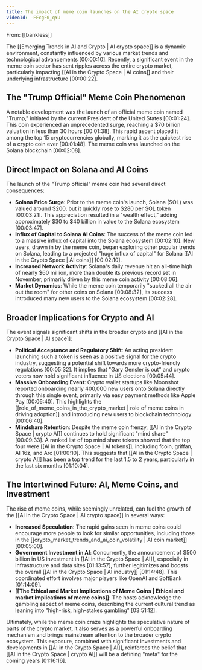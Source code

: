 ```yaml
---
title: The impact of meme coin launches on the AI crypto space
videoId: -FFcgF0_qYU
---
```


From: [[bankless]] <br/> 

The [[Emerging Trends in AI and Crypto | AI crypto space]] is a dynamic environment, constantly influenced by various market trends and technological advancements <a class="yt-timestamp" data-t="00:00:10">[00:00:10]</a>. Recently, a significant event in the meme coin sector has sent ripples across the entire crypto market, particularly impacting [[AI in the Crypto Space | AI coins]] and their underlying infrastructure <a class="yt-timestamp" data-t="00:00:22">[00:00:22]</a>.

## The "Trump Official" Meme Coin Phenomenon

A notable development was the launch of an official meme coin named "Trump," initiated by the current President of the United States <a class="yt-timestamp" data-t="00:01:24">[00:01:24]</a>. This coin experienced an unprecedented surge, reaching a $70 billion valuation in less than 30 hours <a class="yt-timestamp" data-t="00:01:38">[00:01:38]</a>. This rapid ascent placed it among the top 15 cryptocurrencies globally, marking it as the quickest rise of a crypto coin ever <a class="yt-timestamp" data-t="00:01:48">[00:01:48]</a>. The meme coin was launched on the Solana blockchain <a class="yt-timestamp" data-t="00:02:08">[00:02:08]</a>.

## Direct Impact on Solana and AI Coins

The launch of the "Trump official" meme coin had several direct consequences:
*   **Solana Price Surge**: Prior to the meme coin's launch, Solana (SOL) was valued around $200, but it quickly rose to $280 per SOL token <a class="yt-timestamp" data-t="00:03:21">[00:03:21]</a>. This appreciation resulted in a "wealth effect," adding approximately $30 to $40 billion in value to the Solana ecosystem <a class="yt-timestamp" data-t="00:03:47">[00:03:47]</a>.
*   **Influx of Capital to Solana AI Coins**: The success of the meme coin led to a massive influx of capital into the Solana ecosystem <a class="yt-timestamp" data-t="00:02:10">[00:02:10]</a>. New users, drawn in by the meme coin, began exploring other popular trends on Solana, leading to a projected "huge influx of capital" for Solana [[AI in the Crypto Space | AI coins]] <a class="yt-timestamp" data-t="00:02:10">[00:02:10]</a>.
*   **Increased Network Activity**: Solana's daily revenue hit an all-time high of nearly $60 million, more than double its previous record set in November, primarily driven by this meme coin activity <a class="yt-timestamp" data-t="00:08:06">[00:08:06]</a>.
*   **Market Dynamics**: While the meme coin temporarily "sucked all the air out the room" for other coins on Solana <a class="yt-timestamp" data-t="00:08:32">[00:08:32]</a>, its success introduced many new users to the Solana ecosystem <a class="yt-timestamp" data-t="00:02:28">[00:02:28]</a>.

## Broader Implications for Crypto and AI

The event signals significant shifts in the broader crypto and [[AI in the Crypto Space | AI space]]:
*   **Political Acceptance and Regulatory Shift**: An acting president launching such a token is seen as a positive signal for the crypto industry, suggesting a potential shift towards more crypto-friendly regulations <a class="yt-timestamp" data-t="00:05:32">[00:05:32]</a>. It implies that "Gary Gensler is out" and crypto voters now hold significant influence in US elections <a class="yt-timestamp" data-t="00:05:44">[00:05:44]</a>.
*   **Massive Onboarding Event**: Crypto wallet startups like Moonshot reported onboarding nearly 400,000 new users onto Solana directly through this single event, primarily via easy payment methods like Apple Pay <a class="yt-timestamp" data-t="00:06:40">[00:06:40]</a>. This highlights the [[role_of_meme_coins_in_the_crypto_market | role of meme coins in driving adoption]] and introducing new users to blockchain technology <a class="yt-timestamp" data-t="00:06:40">[00:06:40]</a>.
*   **Mindshare Retention**: Despite the meme coin frenzy, [[AI in the Crypto Space | crypto AI]] continues to hold significant "mind share" <a class="yt-timestamp" data-t="00:09:33">[00:09:33]</a>. A ranked list of top mind share tokens showed that the top four were [[AI in the Crypto Space | AI tokens]], including fcoin, griffan, AI 16z, and Arc <a class="yt-timestamp" data-t="01:00:10">[01:00:10]</a>. This suggests that [[AI in the Crypto Space | crypto AI]] has been a top trend for the last 1.5 to 2 years, particularly in the last six months <a class="yt-timestamp" data-t="01:10:04">[01:10:04]</a>.

## The Intertwined Future: AI, Meme Coins, and Investment

The rise of meme coins, while seemingly unrelated, can fuel the growth of the [[AI in the Crypto Space | AI crypto space]] in several ways:
*   **Increased Speculation**: The rapid gains seen in meme coins could encourage more people to look for similar opportunities, including those in the [[crypto_market_trends_and_ai_coin_volatility | AI coin market]] <a class="yt-timestamp" data-t="00:05:00">[00:05:00]</a>.
*   **Government Investment in AI**: Concurrently, the announcement of $500 billion in US investment in [[AI in the Crypto Space | AI]], especially in infrastructure and data sites <a class="yt-timestamp" data-t="01:13:57">[01:13:57]</a>, further legitimizes and boosts the overall [[AI in the Crypto Space | AI industry]] <a class="yt-timestamp" data-t="01:14:48">[01:14:48]</a>. This coordinated effort involves major players like OpenAI and SoftBank <a class="yt-timestamp" data-t="01:14:09">[01:14:09]</a>.
*   **[[The Ethical and Market Implications of Meme Coins | Ethical and market implications of meme coins]]**: The hosts acknowledge the gambling aspect of meme coins, describing the current cultural trend as leaning into "high-risk, high-stakes gambling" <a class="yt-timestamp" data-t="03:51:12">[03:51:12]</a>.

Ultimately, while the meme coin craze highlights the speculative nature of parts of the crypto market, it also serves as a powerful onboarding mechanism and brings mainstream attention to the broader crypto ecosystem. This exposure, combined with significant investments and developments in [[AI in the Crypto Space | AI]], reinforces the belief that [[AI in the Crypto Space | crypto AI]] will be a defining "meta" for the coming years <a class="yt-timestamp" data-t="01:16:16">[01:16:16]</a>.